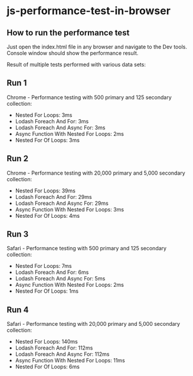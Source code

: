# js-performance-test-in-browser

## How to run the performance test
Just open the index.html file in any browser and navigate to the Dev tools. Console window should show the performance result.

Result of multiple tests performed with various data sets:

## Run 1
Chrome - Performance testing with 500 primary and 125 secondary collection:
* Nested For Loops: 3ms
* Lodash Foreach And For: 3ms
* Lodash Foreach And Async For: 3ms
* Async Function With Nested For Loops: 2ms
* Nested For Of Loops: 3ms

## Run 2
Chrome - Performance testing with 20,000 primary and 5,000 secondary collection:
* Nested For Loops: 39ms
* Lodash Foreach And For: 29ms
* Lodash Foreach And Async For: 29ms
* Async Function With Nested For Loops: 3ms
* Nested For Of Loops: 4ms

## Run 3
Safari - Performance testing with 500 primary and 125 secondary collection:
* Nested For Loops: 7ms
* Lodash Foreach And For: 6ms
* Lodash Foreach And Async For: 5ms
* Async Function With Nested For Loops: 2ms
* Nested For Of Loops: 1ms

## Run 4
Safari - Performance testing with 20,000 primary and 5,000 secondary collection:
* Nested For Loops: 140ms
* Lodash Foreach And For: 112ms
* Lodash Foreach And Async For: 112ms
* Async Function With Nested For Loops: 11ms
* Nested For Of Loops: 6ms